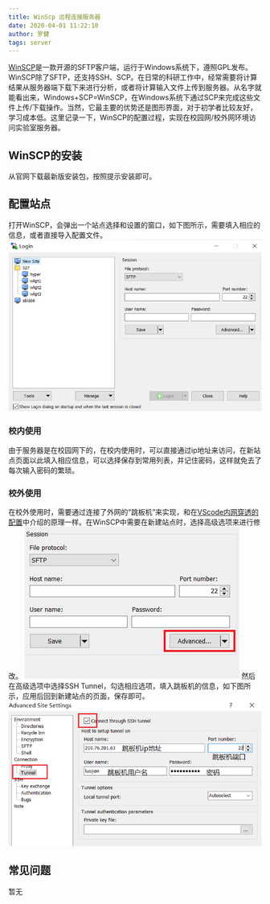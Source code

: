 ```yaml
---
title: WinScp 远程连接服务器
date: 2020-04-01 11:22:10
author: 罗健
tags: server
---
```


[WinSCP](https://winscp.net/eng/index.php)是一款开源的SFTP客户端，运行于Windows系统下，遵照GPL发布。WinSCP除了SFTP，还支持SSH、SCP。在日常的科研工作中，经常需要将计算结果从服务器端下载下来进行分析，或者将计算输入文件上传到服务器。从名字就能看出来，Windows+SCP=WinSCP，在Windows系统下通过SCP来完成这些文件上传/下载操作。当然，它最主要的优势还是图形界面，对于初学者比较友好，学习成本低。这里记录一下，WinSCP的配置过程，实现在校园网/校外网环境访问实验室服务器。<!-- more -->

## WinSCP的安装

从官网下载最新版安装包，按照提示安装即可。

## 配置站点

打开WinSCP，会弹出一个站点选择和设置的窗口，如下图所示，需要填入相应的信息，或者直接导入配置文件。
![winscp-site](/image/winscp-site.png)

### 校内使用

由于服务器是在校园网下的，在校内使用时，可以直接通过ip地址来访问，在新站点页面以此填入相应信息，可以选择保存到常用列表，并记住密码，这样就免去了每次输入密码的繁琐。

### 校外使用

在校外使用时，需要通过连接了外网的“跳板机”来实现，和在[VScode内网穿透的配置](https://kenzoluo.github.io/2020/03/13/VScode%E5%86%85%E7%BD%91%E7%A9%BF%E9%80%8F%E7%9A%84%E9%85%8D%E7%BD%AE%E6%95%99%E7%A8%8B/)中介绍的原理一样。在WinSCP中需要在新建站点时，选择高级选项来进行修改。
![advanced](/image/advanced.png)
然后在高级选项中选择SSH Tunnel，勾选相应选项，填入跳板机的信息，如下图所示，应用后回到新建站点的页面，保存即可。
![ssh-tunnel](/image/ssh-tunnel.png)

## 常见问题

暂无
